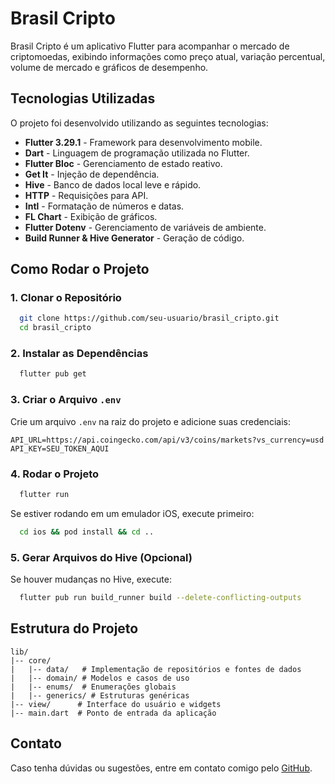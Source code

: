 # Brasil Cripto

Brasil Cripto é um aplicativo Flutter para acompanhar o mercado de criptomoedas, exibindo informações como preço atual, variação percentual, volume de mercado e gráficos de desempenho.

## Tecnologias Utilizadas

O projeto foi desenvolvido utilizando as seguintes tecnologias:

- **Flutter 3.29.1** - Framework para desenvolvimento mobile.
- **Dart** - Linguagem de programação utilizada no Flutter.
- **Flutter Bloc** - Gerenciamento de estado reativo.
- **Get It** - Injeção de dependência.
- **Hive** - Banco de dados local leve e rápido.
- **HTTP** - Requisições para API.
- **Intl** - Formatação de números e datas.
- **FL Chart** - Exibição de gráficos.
- **Flutter Dotenv** - Gerenciamento de variáveis de ambiente.
- **Build Runner & Hive Generator** - Geração de código.

## Como Rodar o Projeto

### 1. Clonar o Repositório
```sh
  git clone https://github.com/seu-usuario/brasil_cripto.git
  cd brasil_cripto
```

### 2. Instalar as Dependências
```sh
  flutter pub get
```

### 3. Criar o Arquivo `.env`
Crie um arquivo `.env` na raiz do projeto e adicione suas credenciais:
```
API_URL=https://api.coingecko.com/api/v3/coins/markets?vs_currency=usd
API_KEY=SEU_TOKEN_AQUI
```

### 4. Rodar o Projeto
```sh
  flutter run
```

Se estiver rodando em um emulador iOS, execute primeiro:
```sh
  cd ios && pod install && cd ..
```

### 5. Gerar Arquivos do Hive (Opcional)
Se houver mudanças no Hive, execute:
```sh
  flutter pub run build_runner build --delete-conflicting-outputs
```

## Estrutura do Projeto

```
lib/
|-- core/
|   |-- data/   # Implementação de repositórios e fontes de dados
|   |-- domain/ # Modelos e casos de uso
|   |-- enums/  # Enumerações globais
|   |-- generics/ # Estruturas genéricas
|-- view/      # Interface do usuário e widgets
|-- main.dart  # Ponto de entrada da aplicação
```

## Contato
Caso tenha dúvidas ou sugestões, entre em contato comigo pelo [GitHub](https://github.com/seu-usuario).

